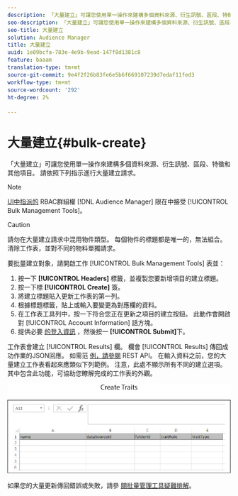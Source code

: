 ```yaml
---
description: 「大量建立」可讓您使用單一操作來建構多個資料來源、衍生訊號、區段、特徵和其他項目。 請依照下列指示進行大量建立請求。
seo-description: 「大量建立」可讓您使用單一操作來建構多個資料來源、衍生訊號、區段、特徵和其他項目。 請依照下列指示進行大量建立請求。
seo-title: 大量建立
solution: Audience Manager
title: 大量建立
uuid: 1e09bcfa-783e-4e9b-9ead-147f8d1381c8
feature: baaam
translation-type: tm+mt
source-git-commit: 9e4f2f26b83fe6e5b6f669107239d7edaf11fed3
workflow-type: tm+mt
source-wordcount: '292'
ht-degree: 2%

---
```



# 大量建立{#bulk-create}

「大量建立」可讓您使用單一操作來建構多個資料來源、衍生訊號、區段、特徵和其他項目。 請依照下列指示進行大量建立請求。

<!-- 

t_bulk_create.xml

 -->

>[!NOTE]
>
>[UI中指派的](../../features/administration/administration-overview.md) RBAC群組權 [!DNL Audience Manager] 限在中接受 [!UICONTROL Bulk Management Tools]。

>[!CAUTION]
>
>請勿在大量建立請求中混用物件類型。 每個物件的標題都是唯一的，無法組合。 清除工作表，並對不同的物料單獨請求。

要批量建立對象，請開啟工作 [!UICONTROL Bulk Management Tools] 表並：

1. 按一下 **[!UICONTROL Headers]** 標籤，並複製您要新增項目的建立標題。
2. 按一下標 **[!UICONTROL Create]** 簽。
3. 將建立標題貼入更新工作表的第一列。
4. 根據標題標籤，貼上或輸入要變更為對應欄的資料。
5. 在工作表工具列中，按一下符合您正在更新之項目的建立按鈕。
此動作會開啟對 [!UICONTROL Account Information] 話方塊。
6. 提供必要 [的登入資訊](../../reference/bulk-management-tools/bulk-management-intro.md#auth-reqs) ，然後按一 **[!UICONTROL Submit]**&#x200B;下。

工作表會建立 [!UICONTROL Results] 欄。 欄會 [!UICONTROL Results] 傳回成功作業的JSON回應。 如需范 [例，請參閱](../../api/rest-api-main/rest-api-main.md) REST API。 在輸入資料之前，您的大量建立工作表看起來應類似下列範例。 注意，此處不顯示所有不同的建立選項。 其中包含此功能，可協助您瞭解完成的工作表的外觀。

![](assets/cretetraits.png)

如果您的大量更新傳回錯誤或失敗，請參 [閱批量管理工具疑難排解](../../reference/bulk-management-tools/bulk-troubleshooting.md)。
